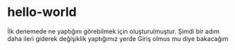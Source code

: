 # hello-world
İlk denemede ne yaptığını görebilmek için oluşturulmuştur. 
Şimdi bir adım daha ileri giderek değişiklik yaptığımız yerde
Giriş olmus mu diye bakacağım
